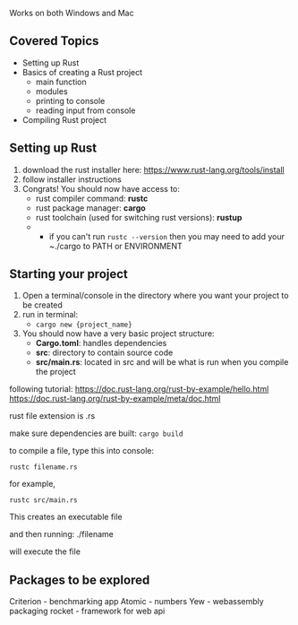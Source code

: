 Works on both Windows and Mac

## Covered Topics
- Setting up Rust
- Basics of creating a Rust project
    - main function
    - modules
    - printing to console
    - reading input from console
- Compiling Rust project

## Setting up Rust
1. download the rust installer here:
https://www.rust-lang.org/tools/install
2. follow installer instructions
3. Congrats! You should now have access to:
    - rust compiler command: **rustc**
    - rust package manager: **cargo**
    - rust toolchain (used for switching rust versions): **rustup**
    - * if you can't run ```rustc --version``` then you may need to add your ~./cargo to PATH or ENVIRONMENT

## Starting your project
1. Open a terminal/console in the directory where you want your project to be created
2. run in terminal:
    - ```cargo new {project_name}```
3. You should now have a very basic project structure:
    - **Cargo.toml**: handles dependencies
    - **src**: directory to contain source code
    - **src/main.rs**: located in src and will be what is run when you compile the project

following tutorial:
https://doc.rust-lang.org/rust-by-example/hello.html
https://doc.rust-lang.org/rust-by-example/meta/doc.html

rust file extension is .rs

make sure dependencies are built: ```cargo build```

to compile a file, type this into console:

```rustc filename.rs```

for example,

```rustc src/main.rs```

This creates an executable file


and then running:
./filename

will execute the file



## Packages to be explored
Criterion - benchmarking app
Atomic - numbers
Yew - webassembly packaging
rocket - framework for web api

